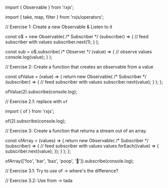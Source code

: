 import { Observable } from 'rxjs';

import { take, map, filter } from 'rxjs/operators';

// Exercise 1: Create a new Observable & Listen to it

const o$ = new Observable(
/* Subscriber */ (subscriber) => {
// feed subscriber with values
subscriber.next(1);
}
);

const sub = o$.subscribe(
/* Observer */ (value) => {
// observe values
console.log(value);
}
);

// Exercise 2: Create a function that creates an observable from a value

const ofValue = (value) => {
return new Observable(
/* Subscriber */ (subscriber) => {
// feed subscriber with values
subscriber.next(value);
}
);
};

ofValue(2).subscribe(console.log);

// Exercise 2.1: replace with `of`

import { of } from 'rxjs';

of(2).subscribe(console.log);

// Exercise 3: Create a function that returns a stream out of an array.

const ofArray = (values) => {
return new Observable(
/* Subscriber */ (subscriber) => {
// feed subscriber with values
values.forEach((value) => {
subscriber.next(value);
});
}
);
};

ofArray(['foo', 'bar', 'baz', 'poop', '💩']).subscribe(console.log);

// Exercise 3.1: Try to use of -> where's the difference?

// Exercise 3.2: Use from -> tada

